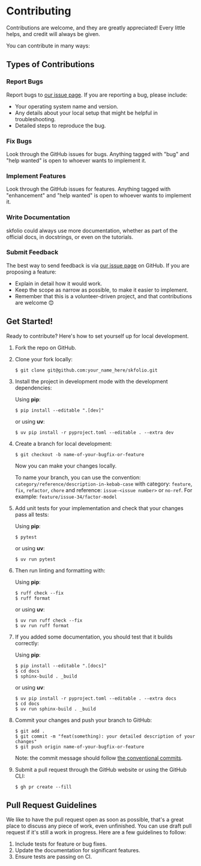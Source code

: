 # Contributing

Contributions are welcome, and they are greatly appreciated! Every little helps, and credit will always be given.

You can contribute in many ways:

## Types of Contributions

### Report Bugs

Report bugs to [our issue page][gh-issues]. If you are reporting a bug, please include:

- Your operating system name and version.
- Any details about your local setup that might be helpful in troubleshooting.
- Detailed steps to reproduce the bug.

### Fix Bugs

Look through the GitHub issues for bugs. Anything tagged with "bug" and "help wanted" is open to whoever wants to implement it.

### Implement Features

Look through the GitHub issues for features. Anything tagged with "enhancement" and "help wanted" is open to whoever wants to implement it.

### Write Documentation

skfolio could always use more documentation, whether as part of the official docs, in docstrings, or even on the tutorials.

### Submit Feedback

The best way to send feedback is via [our issue page][gh-issues] on GitHub. If you are proposing a feature:

- Explain in detail how it would work.
- Keep the scope as narrow as possible, to make it easier to implement.
- Remember that this is a volunteer-driven project, and that contributions are welcome 😊

## Get Started!

Ready to contribute? Here's how to set yourself up for local development.

1. Fork the repo on GitHub.

2. Clone your fork locally:

   ```shell
   $ git clone git@github.com:your_name_here/skfolio.git
   ```

3. Install the project in development mode with the development dependencies:

   Using **pip**:
   ```shell
   $ pip install --editable ".[dev]"
   ```

   or using **uv**:
   ```shell
   $ uv pip install -r pyproject.toml --editable . --extra dev
   ```

4. Create a branch for local development:

   ```shell
   $ git checkout -b name-of-your-bugfix-or-feature
   ```
   Now you can make your changes locally.

   To name your branch, you can use the convention: 
   `category/reference/description-in-kebab-case`
   with category: `feature`, `fix`, `refactor`, `chore` and reference: 
   `issue-<issue number>` or `no-ref`. For example: `feature/issue-34/factor-model`


5. Add unit tests for your implementation and check that your changes pass all tests:

   Using **pip**:
   ```shell
   $ pytest
   ```
   or using **uv**:
   ```shell
   $ uv run pytest
   ```

6. Then run linting and formatting with:

   Using **pip**:
   ```shell
   $ ruff check --fix
   $ ruff format
   ```
   or using **uv**:
   ```shell
   $ uv run ruff check --fix
   $ uv run ruff format
   ```

7. If you added some documentation, you should test that it builds correctly:
   
   Using **pip**:
   ```shell
   $ pip install --editable ".[docs]"
   $ cd docs
   $ sphinx-build . _build
   ```
   or using **uv**:
   ```shell
   $ uv pip install -r pyproject.toml --editable . --extra docs
   $ cd docs
   $ uv run sphinx-build . _build
   ```

8. Commit your changes and push your branch to GitHub:

   ```shell
   $ git add .
   $ git commit -m "feat(something): your detailed description of your changes"
   $ git push origin name-of-your-bugfix-or-feature
   ```

   Note: the commit message should follow [the conventional commits](https://www.conventionalcommits.org).
 

9. Submit a pull request through the GitHub website or using the GitHub CLI:

   ```shell
   $ gh pr create --fill
   ```


## Pull Request Guidelines

We like to have the pull request open as soon as possible, that's a great place to discuss any piece of work, even unfinished. You can use draft pull request if it's still a work in progress. Here are a few guidelines to follow:

1. Include tests for feature or bug fixes.
2. Update the documentation for significant features.
3. Ensure tests are passing on CI.


[gh-issues]: https://github.com/skfolio/skfolio/issues
